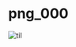 # png_000
![til](https://raw.githubusercontent.com/hashrocket/hr-til/master/app/assets/images/banner.png)  
